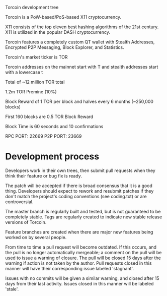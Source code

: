 
Torcoin development tree

Torcoin is a PoW-based/PoS-based X11 cryptocurrency.

X11 consists of the top eleven best hashing algorithms of the 21st century. X11 is utilized in the popular DASH cryptocurrency.

Torcoin features a completely custom QT wallet with Stealth Addresses, Encrypted P2P Messaging, Block Explorer, and Statistics.

Torcoin's market ticker is TOR

Torcoin addresses on the mainnet start with T and stealth addresses start with a lowercase t

Total of ~12 million TOR total

1.2m TOR Premine (10%)

Block Reward of 1 TOR per block and halves every 6 months (~250,000 blocks)

First 160 blocks are 0.5 TOR Block Reward

Block Time is 60 seconds and 10 confirmations

RPC PORT: 22669
P2P PORT: 23669

Development process
===========================

Developers work in their own trees, then submit pull requests when
they think their feature or bug fix is ready.

The patch will be accepted if there is broad consensus that it is a
good thing.  Developers should expect to rework and resubmit patches
if they don't match the project's coding conventions (see coding.txt)
or are controversial.

The master branch is regularly built and tested, but is not guaranteed
to be completely stable. Tags are regularly created to indicate new
stable release versions of Torcoin.

Feature branches are created when there are major new features being
worked on by several people.

From time to time a pull request will become outdated. If this occurs, and
the pull is no longer automatically mergeable; a comment on the pull will
be used to issue a warning of closure. The pull will be closed 15 days
after the warning if action is not taken by the author. Pull requests closed
in this manner will have their corresponding issue labeled 'stagnant'.

Issues with no commits will be given a similar warning, and closed after
15 days from their last activity. Issues closed in this manner will be 
labeled 'stale'.
